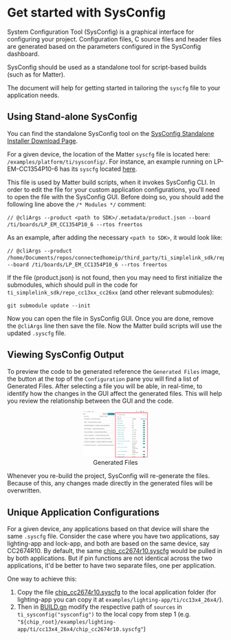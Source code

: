 # Get started with SysConfig

System Configuration Tool (SysConfig) is a graphical interface for configuring
your project. Configuration files, C source files and header files are generated
based on the parameters configured in the SysConfig dashboard.

SysConfig should be used as a standalone tool for script-based builds (such as
for Matter).

The document will help for getting started in tailoring the `syscfg` file to
your application needs.

## Using Stand-alone SysConfig

You can find the standalone SysConfig tool on the
[SysConfig Standalone Installer Download Page](https://www.ti.com/tool/SYSCONFIG).

For a given device, the location of the Matter `syscfg` file is located here:
`/examples/platform/ti/sysconfig/`. For instance, an example running on
LP-EM-CC1354P10-6 has its `syscfg` located
[here](../../../../examples/platform/ti/sysconfig/chip_cc1354p10_6.syscfg).

This file is used by Matter build scripts, when it invokes SysConfig CLI. In
order to edit the file for your custom application configurations, you'll need
to open the file with the SysConfig GUI. Before doing so, you should add the
following line above the `/* Modules */` comment:

```
// @cliArgs --product <path to SDK>/.metadata/product.json --board /ti/boards/LP_EM_CC1354P10_6 --rtos freertos
```

As an example, after adding the necessary `<path to SDK>`, it would look like:

```
// @cliArgs --product /home/Documents/repos/connectedhomeip/third_party/ti_simplelink_sdk/repo_cc13xx_cc26xx/.metadata/product.json --board /ti/boards/LP_EM_CC1354P10_6 --rtos freertos
```

If the file (product.json) is not found, then you may need to first initialize
the submodules, which should pull in the code for
`ti_simplelink_sdk/repo_cc13xx_cc26xx` (and other relevant submodules):

```
git submodule update --init
```

Now you can open the file in SysConfig GUI. Once you are done, remove the
`@cliArgs` line then save the file. Now the Matter build scripts will use the
updated `.syscfg` file.

## Viewing SysConfig Output

To preview the code to be generated reference the `Generated Files` image, the
button at the top of the `Configuration` pane you will find a list of Generated
Files. After selecting a file you will be able, in real-time, to identify how
the changes in the GUI affect the generated files. This will help you review the
relationship between the GUI and the code.

<div style="text-align: center;">
  <img src="images/generated_files_ble.png" alt="Generated Files" width=30%>
  <div class="caption">Generated Files</div>
</div>

Whenever you re-build the project, SysConfig will re-generate the files. Because
of this, any changes made directly in the generated files will be overwritten.

## Unique Application Configurations

For a given device, any applications based on that device will share the same
`.syscfg` file. Consider the case where you have two applications, say
lighting-app and lock-app, and both are based on the same device, say CC2674R10.
By default, the same
[chip_cc2674r10.syscfg](../../../../examples/platform/ti/sysconfig/chip_cc2674r10.syscfg)
would be pulled in by both applications. But if pin functions are not identical
across the two applications, it'd be better to have two separate files, one per
application.

One way to achieve this:

1. Copy the file
   [chip_cc2674r10.syscfg](../../../../examples/platform/ti/sysconfig/chip_cc2674r10.syscfg)
   to the local application folder (for lighting-app you can copy it at
   `examples/lighting-app/ti/cc13x4_26x4/`).
2. Then in [BUILD.gn](../../../../examples/lighting-app/ti/cc13x4_26x4/BUILD.gn)
   modify the respective path of `sources` in `ti_sysconfig("sysconfig")` to the
   local copy from step 1 (e.g.
   `"${chip_root}/examples/lighting-app/ti/cc13x4_26x4/chip_cc2674r10.syscfg"`)
